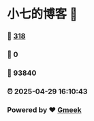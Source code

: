 # 小七的博客 :link:  
### :page_facing_up: [318](/tag.html) 
### :speech_balloon: 0 
### :hibiscus: 93840 
### :alarm_clock: 2025-04-29 16:10:43 
### Powered by :heart: [Gmeek](https://github.com/Meekdai/Gmeek)
